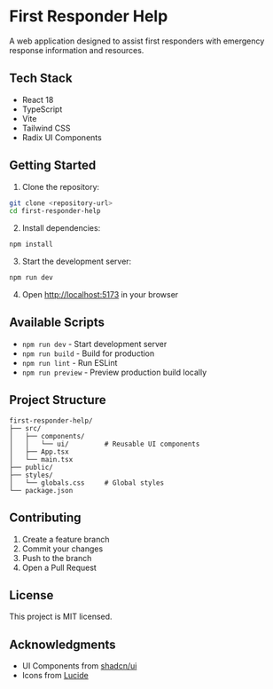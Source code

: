 # First Responder Help

A web application designed to assist first responders with emergency response information and resources.

## Tech Stack

- React 18
- TypeScript
- Vite
- Tailwind CSS
- Radix UI Components

## Getting Started

1. Clone the repository:

```bash
git clone <repository-url>
cd first-responder-help
```

2. Install dependencies:

```bash
npm install
```

3. Start the development server:

```bash
npm run dev
```

4. Open [http://localhost:5173](http://localhost:5173) in your browser

## Available Scripts

- `npm run dev` - Start development server
- `npm run build` - Build for production
- `npm run lint` - Run ESLint
- `npm run preview` - Preview production build locally

## Project Structure

```
first-responder-help/
├── src/
│   ├── components/
│   │   └── ui/         # Reusable UI components
│   ├── App.tsx
│   └── main.tsx
├── public/
├── styles/
│   └── globals.css     # Global styles
└── package.json
```

## Contributing

1. Create a feature branch
2. Commit your changes
3. Push to the branch
4. Open a Pull Request

## License

This project is MIT licensed.

## Acknowledgments

- UI Components from [shadcn/ui](https://ui.shadcn.com/)
- Icons from [Lucide](https://lucide.dev/)
